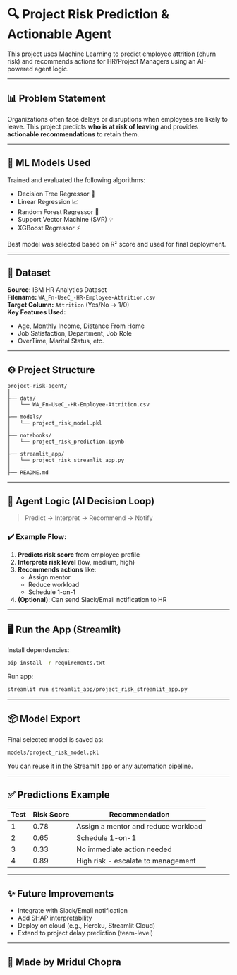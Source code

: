 
# 🔍 Project Risk Prediction & Actionable Agent

This project uses Machine Learning to predict employee attrition (churn risk) and recommends actions for HR/Project Managers using an AI-powered agent logic.

---

## 📊 Problem Statement

Organizations often face delays or disruptions when employees are likely to leave. This project predicts **who is at risk of leaving** and provides **actionable recommendations** to retain them.

---

## 🧠 ML Models Used

Trained and evaluated the following algorithms:

- Decision Tree Regressor 🌳  
- Linear Regression 📈  
- Random Forest Regressor 🌲  
- Support Vector Machine (SVR) 💡  
- XGBoost Regressor ⚡  

Best model was selected based on R² score and used for final deployment.

---

## 📁 Dataset

**Source:** IBM HR Analytics Dataset  
**Filename:** `WA_Fn-UseC_-HR-Employee-Attrition.csv`  
**Target Column:** `Attrition` (Yes/No → 1/0)  
**Key Features Used:**
- Age, Monthly Income, Distance From Home
- Job Satisfaction, Department, Job Role
- OverTime, Marital Status, etc.

---

## ⚙️ Project Structure

```
project-risk-agent/
│
├── data/
│   └── WA_Fn-UseC_-HR-Employee-Attrition.csv
│
├── models/
│   └── project_risk_model.pkl
│
├── notebooks/
│   └── project_risk_prediction.ipynb
│
├── streamlit_app/
│   └── project_risk_streamlit_app.py
│
├── README.md
```

---

## 🔄 Agent Logic (AI Decision Loop)

> Predict → Interpret → Recommend → Notify

### ✔️ Example Flow:
1. **Predicts risk score** from employee profile  
2. **Interprets risk level** (low, medium, high)  
3. **Recommends actions** like:
   - Assign mentor
   - Reduce workload
   - Schedule 1-on-1
4. **(Optional)**: Can send Slack/Email notification to HR

---

## 🖥️ Run the App (Streamlit)

Install dependencies:
```bash
pip install -r requirements.txt
```

Run app:
```bash
streamlit run streamlit_app/project_risk_streamlit_app.py
```

---

## 📦 Model Export

Final selected model is saved as:
```bash
models/project_risk_model.pkl
```
You can reuse it in the Streamlit app or any automation pipeline.

---

## ✅ Predictions Example

| Test | Risk Score | Recommendation                          |
|------|------------|------------------------------------------|
| 1    | 0.78       | Assign a mentor and reduce workload      |
| 2    | 0.65       | Schedule 1-on-1                          |
| 3    | 0.33       | No immediate action needed               |
| 4    | 0.89       | High risk - escalate to management       |

---

## ✨ Future Improvements

- Integrate with Slack/Email notification  
- Add SHAP interpretability  
- Deploy on cloud (e.g., Heroku, Streamlit Cloud)  
- Extend to project delay prediction (team-level)

---

## 🙌 Made  by Mridul Chopra

